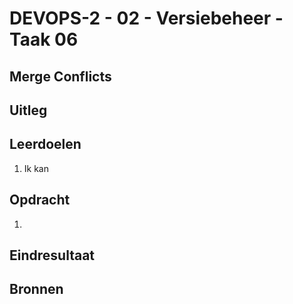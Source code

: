 # DEVOPS-2 - 02 - Versiebeheer - Taak 06

## Merge Conflicts

## Uitleg


## Leerdoelen

1. Ik kan

## Opdracht

1.  

## Eindresultaat



## Bronnen